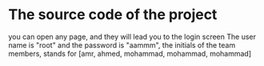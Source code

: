 # The source code of the project
you can open any page, and they will lead you to the login screen
The user name is "root" and the password is "aammm", the initials of the team members, stands for [amr, ahmed, mohammad, mohammad, mohammad]
